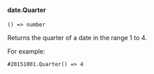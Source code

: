 #### date.Quarter

``` suneido
() => number
```

Returns the quarter of a date in the range 1 to 4.

For example:

``` suneido
#20151001.Quarter() => 4
```